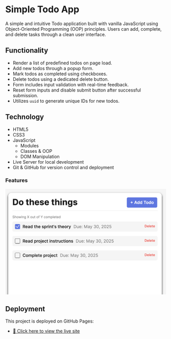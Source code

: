 # Simple Todo App

A simple and intuitive Todo application built with vanilla JavaScript using Object-Oriented Programming (OOP) principles. Users can add, complete, and delete tasks through a clean user interface.

## Functionality

- Render a list of predefined todos on page load.
- Add new todos through a popup form.
- Mark todos as completed using checkboxes.
- Delete todos using a dedicated delete button.
- Form includes input validation with real-time feedback.
- Reset form inputs and disable submit button after successful submission.
- Utilizes `uuid` to generate unique IDs for new todos.

## Technology

- HTML5
- CSS3
- JavaScript
  - Modules
  - Classes & OOP
  - DOM Manipulation
- Live Server for local development
- Git & GitHub for version control and deployment

### Features

![Todo App Screenshot](./assets/todo-screenshot.png)

## Deployment

This project is deployed on GitHub Pages:

- [🔗 Click here to view the live site](https://github.com/rfrederic/se_project_todo-app)
